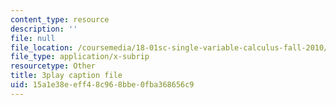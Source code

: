 ```yaml
---
content_type: resource
description: ''
file: null
file_location: /coursemedia/18-01sc-single-variable-calculus-fall-2010/15a1e38eeff48c968bbe0fba368656c9_wOHrNt9ScYs.srt
file_type: application/x-subrip
resourcetype: Other
title: 3play caption file
uid: 15a1e38e-eff4-8c96-8bbe-0fba368656c9
---
```

